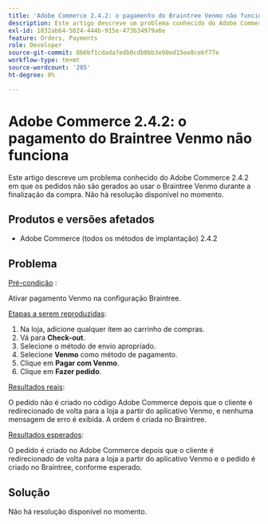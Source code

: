 ```yaml
---
title: 'Adobe Commerce 2.4.2: o pagamento do Braintree Venmo não funciona'
description: Este artigo descreve um problema conhecido do Adobe Commerce 2.4.2 em que os pedidos não são gerados ao usar o Braintree Venmo durante a finalização da compra. Não há resolução disponível no momento.
exl-id: 1832ab64-5024-444b-915e-473b34979a6e
feature: Orders, Payments
role: Developer
source-git-commit: 8b6bf1cdada7edb0cdb0bb3e90ed15ee8cebf77e
workflow-type: tm+mt
source-wordcount: '205'
ht-degree: 0%

---
```


# Adobe Commerce 2.4.2: o pagamento do Braintree Venmo não funciona

Este artigo descreve um problema conhecido do Adobe Commerce 2.4.2 em que os pedidos não são gerados ao usar o Braintree Venmo durante a finalização da compra. Não há resolução disponível no momento.

## Produtos e versões afetados

* Adobe Commerce (todos os métodos de implantação) 2.4.2

## Problema

<u>Pré-condição</u> :

Ativar pagamento Venmo na configuração Braintree.

<u>Etapas a serem reproduzidas</u>:

1. Na loja, adicione qualquer item ao carrinho de compras.
1. Vá para **Check-out**.
1. Selecione o método de envio apropriado.
1. Selecione **Venmo** como método de pagamento.
1. Clique em **Pagar com Venmo**.
1. Clique em **Fazer pedido**.

<u>Resultados reais</u>:

O pedido não é criado no código Adobe Commerce depois que o cliente é redirecionado de volta para a loja a partir do aplicativo Venmo, e nenhuma mensagem de erro é exibida. A ordem é criada no Braintree.

<u>Resultados esperados</u>:

O pedido é criado no Adobe Commerce depois que o cliente é redirecionado de volta para a loja a partir do aplicativo Venmo e o pedido é criado no Braintree, conforme esperado.

## Solução

Não há resolução disponível no momento.
